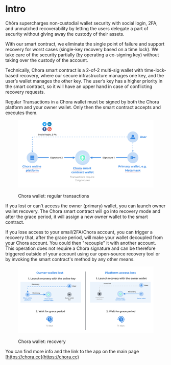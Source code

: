 # Intro

Chôra supercharges non-custodial wallet security with social login, 2FA, and unmatched recoverability by letting the users delegate a part of security without giving away the custody of their assets.

With our smart contract, we eliminate the single point of failure and support recovery for worst cases (single-key recovery based on a time lock). We take care of the security partially (by operating a co-signing key) without taking over the custody of the account.

Technically, Chora smart contract is a 2-of-2 multi-sig wallet with time-lock-based recovery, where our secure infrastructure manages one key, and the user’s wallet manages the other key. The user’s key has a higher priority in the smart contract, so it will have an upper hand in case of conflicting recovery requests.

Regular Transactions in a Chora wallet must be signed by both the Chora platform and your owner wallet. Only then the smart contract accepts and executes them.

<figure><img src=".gitbook/assets/image.png" alt=""><figcaption><p>Chora wallet: regular transactions</p></figcaption></figure>





If you lost or can't access the owner (primary) wallet, you can launch owner wallet recovery. The Chora smart contract will go into recovery mode and after the grace period, it will assign a new owner wallet to the smart contract.

&#x20;If you lose access to your email/2FA/Chora account, you can trigger a recovery that, after the grace period, will make your wallet decoupled from your Chora account. You could then "recouple" it with another account. This operation does not require a Chora signature and can be therefore triggered outside of your account using our open-source recovery tool or by invoking the smart contract's method by any other means.

<figure><img src=".gitbook/assets/image (1).png" alt=""><figcaption><p>Chora wallet: recovery</p></figcaption></figure>

You can find more info and the link to the app on the main page [https://chora.cc](https://chora.cc)   &#x20;

